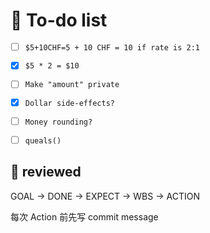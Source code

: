 # 📌 To-do list

- [ ] `$5+10CHF=5 + 10 CHF = 10 if rate is 2:1`

- [X] `$5 * 2 = $10`
- [ ] `Make "amount" private`
- [X] `Dollar side-effects?`
- [ ] `Money rounding?`
- [ ] `queals()`




## 📝 reviewed

GOAL → DONE → EXPECT → WBS → ACTION

每次 Action 前先写 commit message